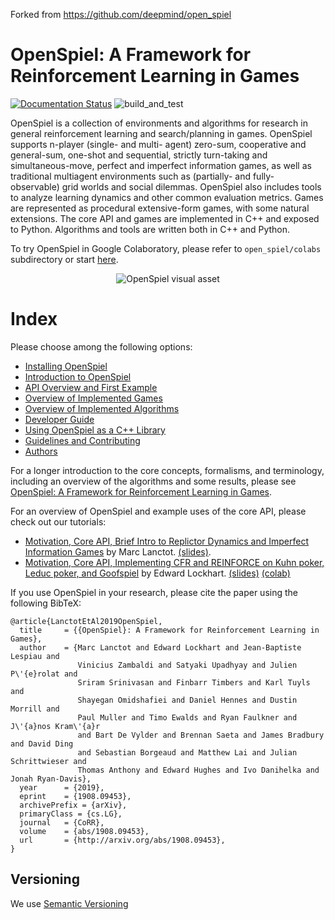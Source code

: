 Forked from https://github.com/deepmind/open_spiel

# OpenSpiel: A Framework for Reinforcement Learning in Games

[![Documentation Status](https://readthedocs.org/projects/openspiel/badge/?version=latest)](https://openspiel.readthedocs.io/en/latest/?badge=latest)
![build_and_test](https://github.com/deepmind/open_spiel/workflows/build_and_test/badge.svg)

OpenSpiel is a collection of environments and algorithms for research in general
reinforcement learning and search/planning in games. OpenSpiel supports n-player
(single- and multi- agent) zero-sum, cooperative and general-sum, one-shot and
sequential, strictly turn-taking and simultaneous-move, perfect and imperfect
information games, as well as traditional multiagent environments such as
(partially- and fully- observable) grid worlds and social dilemmas. OpenSpiel
also includes tools to analyze learning dynamics and other common evaluation
metrics. Games are represented as procedural extensive-form games, with some
natural extensions. The core API and games are implemented in C++ and exposed to
Python. Algorithms and tools are written both in C++ and Python.

To try OpenSpiel in Google Colaboratory, please refer to `open_spiel/colabs` subdirectory or start [here](https://colab.research.google.com/github/deepmind/open_spiel/blob/master/open_spiel/colabs/install_open_spiel.ipynb).

<p align="center">
  <img src="docs/_static/OpenSpielB.png" alt="OpenSpiel visual asset">
</p>

# Index

Please choose among the following options:

*   [Installing OpenSpiel](docs/install.md)
*   [Introduction to OpenSpiel](docs/intro.md)
*   [API Overview and First Example](docs/concepts.md)
*   [Overview of Implemented Games](docs/games.md)
*   [Overview of Implemented Algorithms](docs/algorithms.md)
*   [Developer Guide](docs/developer_guide.md)
*   [Using OpenSpiel as a C++ Library](docs/library.md)
*   [Guidelines and Contributing](docs/contributing.md)
*   [Authors](docs/authors.md)

For a longer introduction to the core concepts, formalisms, and terminology,
including an overview of the algorithms and some results, please see
[OpenSpiel: A Framework for Reinforcement Learning in Games](https://arxiv.org/abs/1908.09453).

For an overview of OpenSpiel and example uses of the core API, please check out
our tutorials:

*   [Motivation, Core API, Brief Intro to Replictor Dynamics and Imperfect
    Information Games](https://www.youtube.com/watch?v=YE0E0F39lac) by Marc
    Lanctot.
    [(slides)](http://mlanctot.info/files/open_spiel_tutorial-mar2021-kuleuven.pdf).
*   [Motivation, Core API, Implementing CFR and REINFORCE on Kuhn poker, Leduc
    poker, and Goofspiel](https://www.youtube.com/watch?v=o6JNHoGUXCo) by Edward
    Lockhart.
    [(slides)](http://mlanctot.info/files/open_spiel_tutorial-mar2021-comarl.pdf)
    [(colab)](https://colab.research.google.com/github/deepmind/open_spiel/blob/master/open_spiel/colabs/CFR_and_REINFORCE.ipynb)

If you use OpenSpiel in your research, please cite the paper using the following
BibTeX:

```
@article{LanctotEtAl2019OpenSpiel,
  title     = {{OpenSpiel}: A Framework for Reinforcement Learning in Games},
  author    = {Marc Lanctot and Edward Lockhart and Jean-Baptiste Lespiau and
               Vinicius Zambaldi and Satyaki Upadhyay and Julien P\'{e}rolat and
               Sriram Srinivasan and Finbarr Timbers and Karl Tuyls and
               Shayegan Omidshafiei and Daniel Hennes and Dustin Morrill and
               Paul Muller and Timo Ewalds and Ryan Faulkner and J\'{a}nos Kram\'{a}r
               and Bart De Vylder and Brennan Saeta and James Bradbury and David Ding
               and Sebastian Borgeaud and Matthew Lai and Julian Schrittwieser and
               Thomas Anthony and Edward Hughes and Ivo Danihelka and Jonah Ryan-Davis},
  year      = {2019},
  eprint    = {1908.09453},
  archivePrefix = {arXiv},
  primaryClass = {cs.LG},
  journal   = {CoRR},
  volume    = {abs/1908.09453},
  url       = {http://arxiv.org/abs/1908.09453},
}
```

## Versioning

We use [Semantic Versioning](https://semver.org/)

